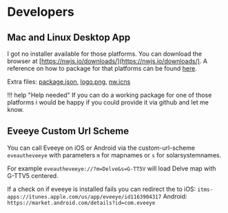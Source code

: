 # Developers

## Mac and Linux Desktop App
I got no installer available for those platforms. You can download the browser at [https://nwjs.io/downloads/](https://nwjs.io/downloads/). 
A reference on how to package for that platforms can be found [here](http://docs.nwjs.io/en/latest/For%20Users/Package%20and%20Distribute/#platform-specific-steps).

Extra files: [package.json](https://www.dropbox.com/s/83yjmh3ktzatuny/package.json?dl=0), [logo.png](https://www.dropbox.com/s/b9adylfp2x1fmw6/logo.png?dl=0), [nw.icns](https://www.dropbox.com/s/0u6pfn6qkm33u5t/nw.icns?dl=0)

!!! help "Help needed"
    If you can do a working package for one of those platforms i would be happy if you could provide it via github and let me know.
    
## Eveeye Custom Url Scheme
You can call Eveeye on iOS or Android via the custom-url-scheme `eveautheveeye` with parameters `m` for mapnames or `s` for solarsystemnames.

For example `eveautheveeye://?m=Delve&s=G-TT5V` will load Delve map with G-TTV5 centered. 

If a check on if eveeye is installed fails you can redirect the to
iOS: `itms-apps://itunes.apple.com/us/app/eveeye/id1163904317`
Android: `https://market.android.com/details?id=com.eveeye`

<!--stackedit_data:
eyJoaXN0b3J5IjpbLTIxMTc5MjkyNThdfQ==
-->